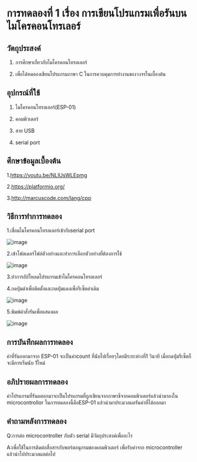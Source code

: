 # การทดลองที่ 1 เรื่อง การเขียนโปรแกรมเพื่อรันบนไมโครคอนโทรเลอร์

## วัตถุประสงค์

1. การศึกษาเกี่ยวกับไมโครคอนโทรลเลอร์

2. เพื่อได้ทดลองเขียนโปรแกรมภาษา C ในการควบคุมการทำงานของวงจรในเบื้องต้น

## อุปกรณ์ที่ใช้

1. ไมโครคอนโทรลเลอร์(ESP-01)

2. คอมพิวเตอร์

3. สาย USB

4. serial port

## ศึกษาข้อมูลเบื้องต้น

1.https://youtu.be/NLIUsWLEpmg

2.https://platformio.org/

3.http://marcuscode.com/lang/cpp

## วิธีการทำการทดลอง
1.เชื่อมไมโครคอนโทรลเลอร์เข้ากับserial port

![image](https://user-images.githubusercontent.com/80880340/112340465-21fb7000-8cf3-11eb-8d97-7df509c18d4b.png)

2.เข้าโฟลเดอร์ไฟล์ตัวอย่างและทำการเลือกตัวอย่างที่ต้องการใช้

![image](https://user-images.githubusercontent.com/80880340/112340545-38093080-8cf3-11eb-8061-ea0291a25a30.png)

3.ทำการอัปโหลดโปรแกรมเข้าไมโครคอนโทรลเลอร์

4.กดปุ่มดำเพื่อติดตั้งและกดปุ่มแดงเพื่อรีเซ็ตค่าเดิม

![image](https://user-images.githubusercontent.com/80880340/112340658-5707c280-8cf3-11eb-8fa9-044eab7f30a6.png)

5.พิมพ์คำสั่งรันเพื่อแสดงผล

![image](https://user-images.githubusercontent.com/80880340/112341041-aa7a1080-8cf3-11eb-870a-a8d2f64744e6.png)

## การบันทึกผลการทดลอง

ค่าที่รันออกมาจาก ESP-01 จะเป็นค่าcount ที่นับไปเรื่อยๆโดยมีระยะห่างที่1 วินาที เมื่อกดปุ่มรีเซ็ตก็จะมีการเริ่มนับ 1ใหม่

## อภิปรายผลการทดลอง

ค่าโปรแกรมที่รันผลอกมาจะเป็นโปรแกรมที่ถูกเขียนจากภาษาซีจากคอมพิวเตอร์แล้วนำมาลงใน microcontrollor ในการทดลองนี้คือESP-01  แล้วนำมาประมวลผลรันค่าที่ได้ออกมา

## คำถามหลังการทดลอง

Q:การต่อ microcontroller กับตัว serial มีวัตถุประสงค์เพื่ออะไร

A:เพื่อใช้ในการติดต่อสื่อสารกับพอร์ตอนุกรมของคอมพิวเตอร์ เพื่อรับค่าจาก microcontroller แล้วนำไปประมวลผลต่อไป





